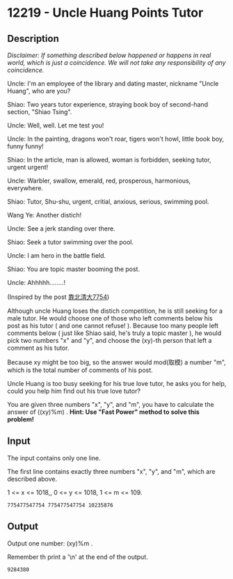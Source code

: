 # 12219 - Uncle Huang Points Tutor  

## Description
*Disclaimer: If something described below happened or happens in real world, which is just a coincidence. We will not take any responsibility of any coincidence.*

Uncle: I'm an employee of the library and dating master, nickname "Uncle Huang", who are you?

Shiao: Two years tutor experience, straying book boy of second-hand section, "Shiao Tsing".

Uncle: Well, well. Let me test you!

Uncle: In the painting, dragons won't roar, tigers won't howl, little book boy, funny funny!

Shiao: In the article, man is allowed, woman is forbidden, seeking tutor, urgent urgent!

Uncle: Warbler, swallow, emerald, red, prosperous, harmonious, everywhere.

Shiao: Tutor, Shu-shu, urgent, critial, anxious, serious, swimming pool.

Wang Ye: Another distich!

Uncle: See a jerk standing over there.

Shiao: Seek a tutor swimming over the pool.

Uncle: I am hero in the battle field.

Shiao: You are topic master booming the post.

Uncle: Ahhhhh........!

(Inspired by the post  [靠北清大7754](https://www.facebook.com/KowbeiNTHU/posts/1215056468645226))

Although uncle Huang loses the distich competition, he is still seeking for a male tutor. He would choose one of those who left comments below his post as his tutor ( and one cannot refuse! ). Because too many people left comments below ( just like Shiao said, he's truly a topic master ), he would pick two numbers "x" and "y", and choose the (xy)-th person that left a comment as his tutor.

Because xy might be too big, so the answer would mod(取模) a number "m", which is the total number of comments of his post.

Uncle Huang is too busy seeking for his true love tutor, he asks you for help, could you help him find out his true love tutor?

You are given three numbers "x", "y", and "m", you have to calculate the answer of ((xy)%m) .
**Hint: Use "Fast Power" method to solve this problem!**

## Input
The input contains only one line.

The first line contains exactly three numbers "x", "y", and "m", which are described above.

1 <= x <= 1018,, 0 <= y <= 1018, 1 <= m <= 109.
```
775477547754 775477547754 10235876
```


## Output
Output one number: (xy)%m .

Remember th print a '\n' at the end of the output.

```
9284380
```
